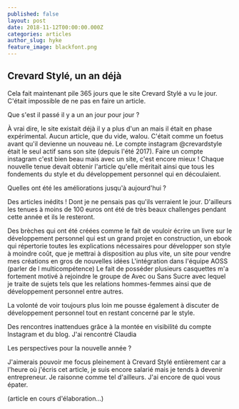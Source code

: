 ```yaml
---
published: false
layout: post
date: 2018-11-12T00:00:00.000Z
categories: articles
author_slug: hyke
feature_image: blackfont.png
---
```

## Crevard Stylé, un an déjà

Cela fait maintenant pile 365 jours que le site Crevard Stylé a vu le jour. C'était impossible de ne pas en faire un article.

Que s'est il passé il y a un an jour pour jour ?

À vrai dire, le site existait déjà il y a plus d'un an mais il était en phase expérimental. Aucun article, que du vide, walou. C'était comme un foetus avant qu'il devienne un nouveau né. 
Le compte instagram @crevardstyle était le seul actif sans son site (depuis l'été 2017).
Faire un compte instagram c'est bien beau mais avec un site, c'est encore mieux !
Chaque nouvelle tenue devait obtenir l'article qu'elle méritait ainsi que tous les fondements du style et du développement personnel qui en découlaient.

Quelles ont été les améliorations jusqu'à aujourd'hui ?

Des articles inédits ! Dont je ne pensais pas qu'ils verraient le jour. D'ailleurs les tenues à moins de 100 euros ont été de très beaux challenges pendant cette année et ils le resteront.

Des brèches qui ont été créées comme le fait de vouloir écrire un livre sur le développement personnel qui est un grand projet en construction, un ebook qui répertorie toutes les explications nécessaires pour développer son style à moindre coût, que je mettrai à disposition au plus vite, un site pour vendre mes créations en gros de nouvelles idées 
L'intégration dans l'équipe AOSS (parler de l multicompétence)
Le fait de posséder plusieurs casquettes m'a fortement motivé à rejoindre le groupe de Avec ou Sans Sucre avec lequel je traite de sujets tels que les relations hommes-femmes ainsi que de développement personnel entre autres.

La volonté de voir toujours plus loin me pousse également à discuter de développement personnel tout en restant concerné par le style.

Des rencontres inattendues grâce à la montée en visibilité du compte Instagram et du blog.
J'ai rencontré Claudia 


Les perspectives pour la nouvelle année ?

J'aimerais pouvoir me focus pleinement à Crevard Stylé entièrement car a l'heure où j'écris cet article, je suis encore salarié mais je tends à devenir entrepreneur. Je raisonne comme tel d'ailleurs. J'ai encore de quoi vous épater.

(article en cours d'élaboration...)
